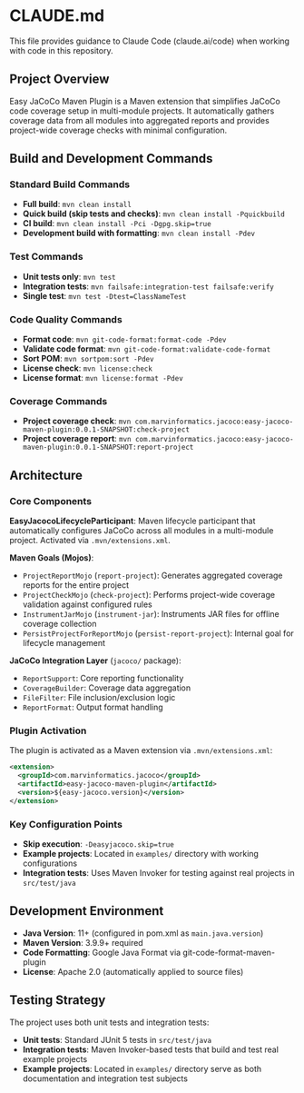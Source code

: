 # CLAUDE.md

This file provides guidance to Claude Code (claude.ai/code) when working with code in this repository.

## Project Overview

Easy JaCoCo Maven Plugin is a Maven extension that simplifies JaCoCo code coverage setup in multi-module projects. It automatically gathers coverage data from all modules into aggregated reports and provides project-wide coverage checks with minimal configuration.

## Build and Development Commands

### Standard Build Commands
- **Full build**: `mvn clean install`
- **Quick build (skip tests and checks)**: `mvn clean install -Pquickbuild`
- **CI build**: `mvn clean install -Pci -Dgpg.skip=true`
- **Development build with formatting**: `mvn clean install -Pdev`

### Test Commands
- **Unit tests only**: `mvn test`
- **Integration tests**: `mvn failsafe:integration-test failsafe:verify`
- **Single test**: `mvn test -Dtest=ClassNameTest`

### Code Quality Commands
- **Format code**: `mvn git-code-format:format-code -Pdev`
- **Validate code format**: `mvn git-code-format:validate-code-format`
- **Sort POM**: `mvn sortpom:sort -Pdev`
- **License check**: `mvn license:check`
- **License format**: `mvn license:format -Pdev`

### Coverage Commands
- **Project coverage check**: `mvn com.marvinformatics.jacoco:easy-jacoco-maven-plugin:0.0.1-SNAPSHOT:check-project`
- **Project coverage report**: `mvn com.marvinformatics.jacoco:easy-jacoco-maven-plugin:0.0.1-SNAPSHOT:report-project`

## Architecture

### Core Components

**EasyJacocoLifecycleParticipant**: Maven lifecycle participant that automatically configures JaCoCo across all modules in a multi-module project. Activated via `.mvn/extensions.xml`.

**Maven Goals (Mojos)**:
- `ProjectReportMojo` (`report-project`): Generates aggregated coverage reports for the entire project
- `ProjectCheckMojo` (`check-project`): Performs project-wide coverage validation against configured rules
- `InstrumentJarMojo` (`instrument-jar`): Instruments JAR files for offline coverage collection
- `PersistProjectForReportMojo` (`persist-report-project`): Internal goal for lifecycle management

**JaCoCo Integration Layer** (`jacoco/` package):
- `ReportSupport`: Core reporting functionality 
- `CoverageBuilder`: Coverage data aggregation
- `FileFilter`: File inclusion/exclusion logic
- `ReportFormat`: Output format handling

### Plugin Activation

The plugin is activated as a Maven extension via `.mvn/extensions.xml`:
```xml
<extension>
  <groupId>com.marvinformatics.jacoco</groupId>
  <artifactId>easy-jacoco-maven-plugin</artifactId>
  <version>${easy-jacoco.version}</version>
</extension>
```

### Key Configuration Points

- **Skip execution**: `-Deasyjacoco.skip=true`
- **Example projects**: Located in `examples/` directory with working configurations
- **Integration tests**: Uses Maven Invoker for testing against real projects in `src/test/java`

## Development Environment

- **Java Version**: 11+ (configured in pom.xml as `main.java.version`)
- **Maven Version**: 3.9.9+ required
- **Code Formatting**: Google Java Format via git-code-format-maven-plugin
- **License**: Apache 2.0 (automatically applied to source files)

## Testing Strategy

The project uses both unit tests and integration tests:
- **Unit tests**: Standard JUnit 5 tests in `src/test/java`
- **Integration tests**: Maven Invoker-based tests that build and test real example projects
- **Example projects**: Located in `examples/` directory serve as both documentation and integration test subjects